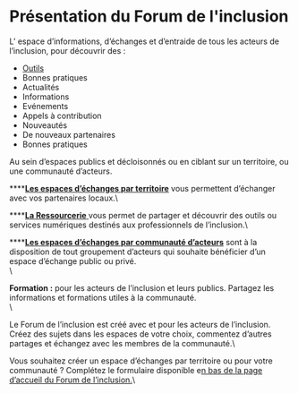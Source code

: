 # Présentation du Forum de l'inclusion

L’ espace d’informations, d’échanges et d’entraide de tous les acteurs de l’inclusion, pour découvrir des :&#x20;

* [Outils](https://forum.inclusion.beta.gouv.fr/c/ressourcerie/46)
* Bonnes pratiques
* Actualités
* Informations
* Evénements
* Appels à contribution
* Nouveautés
* De nouveaux partenaires
* Bonnes pratiques

Au sein d’espaces publics et décloisonnés ou en ciblant sur un territoire, ou une communauté d’acteurs.

****[**Les espaces d’échanges par territoire**](les-espaces-dechanges-par-territoire.md) vous permettent d’échanger avec vos partenaires locaux.\


****[**La Ressourcerie** ](https://forum.inclusion.beta.gouv.fr/c/ressourcerie/46)vous permet de partager et découvrir des outils ou services numériques destinés aux professionnels de l’inclusion.\


****[**Les espaces d’échanges par communauté d’acteurs**](https://forum.inclusion.beta.gouv.fr/c/se-retrouver-par-communaute-d-acteurs/45) sont à la disposition de tout groupement d’acteurs qui souhaite bénéficier d’un espace d’échange public ou privé.\
\


**Formation :** pour les acteurs de l’inclusion et leurs publics. Partagez les informations et formations utiles à la communauté.\
\


Le Forum de l’inclusion est créé avec et pour les acteurs de l’inclusion. Créez des sujets dans les espaces de votre choix, commentez d’autres partages et échangez avec les membres de la communauté.\


Vous souhaitez créer un espace d’échanges par territoire ou pour votre communauté ? Complétez le formulaire disponible e[n bas de la page d’accueil du Forum de l’inclusion.](https://forum.inclusion.beta.gouv.fr)\

